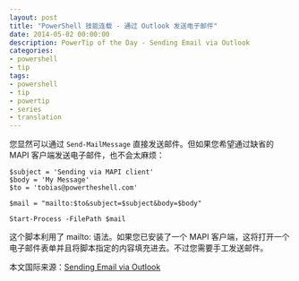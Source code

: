 ```yaml
---
layout: post
title: "PowerShell 技能连载 - 通过 Outlook 发送电子邮件"
date: 2014-05-02 00:00:00
description: PowerTip of the Day - Sending Email via Outlook
categories:
- powershell
- tip
tags:
- powershell
- tip
- powertip
- series
- translation
---
```

您显然可以通过 `Send-MailMessage` 直接发送邮件。但如果您希望通过缺省的 MAPI 客户端发送电子邮件，也不会太麻烦：

    $subject = 'Sending via MAPI client'
    $body = 'My Message'
    $to = 'tobias@powertheshell.com'
    
    $mail = "mailto:$to&subject=$subject&body=$body"
    
    Start-Process -FilePath $mail 

这个脚本利用了 mailto: 语法。如果您已安装了一个 MAPI 客户端，这将打开一个电子邮件表单并且将脚本指定的内容填充进去。不过您需要手工发送邮件。

<!--more-->
本文国际来源：[Sending Email via Outlook](http://community.idera.com/powershell/powertips/b/tips/posts/sending-email-via-outlook)
